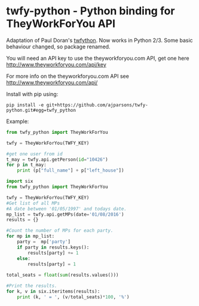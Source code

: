 
# twfy-python - Python binding for TheyWorkForYou API

Adaptation of Paul Doran's [twfython](http://code.google.com/p/twfython/). Now works in Python 2/3. Some basic behaviour changed, so package renamed.

You will need an API key to use the theyworkforyou.com API, get one here http://www.theyworkforyou.com/api/key 

For more info on the theyworkforyou.com API see http://www.theyworkforyou.com/api/

Install with pip using:

```
pip install -e git+https://github.com/ajparsons/twfy-python.git#egg=twfy_python
```

Example:

```python
from twfy_python import TheyWorkForYou

twfy = TheyWorkForYou(TWFY_KEY)

#get one user from id
t_may = twfy.api.getPerson(id="10426")
for p in t_may:
    print (p["full_name"] + p["left_house"])
```

```python
import six
from twfy_python import TheyWorkForYou

twfy = TheyWorkForYou(TWFY_KEY)
#Get list of all MPs
#A date between '01/05/1997' and todays date.
mp_list = twfy.api.getMPs(date='01/08/2016')
results = {}

#Count the number of MPs for each party.
for mp in mp_list:
    party =  mp['party']
    if party in results.keys():
        results[party] += 1
    else:
        results[party] = 1
        
total_seats = float(sum(results.values()))

#Print the results.
for k, v in six.iteritems(results):
    print (k, ' = ', (v/total_seats)*100, '%')
```

